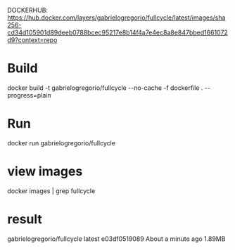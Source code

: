 DOCKERHUB: https://hub.docker.com/layers/gabrielogregorio/fullcycle/latest/images/sha256-cd34d105901d89deeb0788bcec95217e8b14f4a7e4ec8a8e847bbed1661072d9?context=repo

# Build
docker build -t gabrielogregorio/fullcycle --no-cache -f dockerfile . --progress=plain 

# Run
docker run gabrielogregorio/fullcycle 

# view images
docker images | grep fullcycle

# result
gabrielogregorio/fullcycle       latest    e03df0519089   About a minute ago   1.89MB